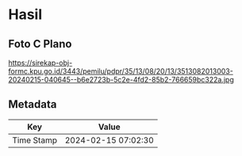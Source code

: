 # Hasil

## Foto C Plano

https://sirekap-obj-formc.kpu.go.id/3443/pemilu/pdpr/35/13/08/20/13/3513082013003-20240215-040645--b6e2723b-5c2e-4fd2-85b2-766659bc322a.jpg


## Metadata

| Key        | Value               |
| ---------- | ------------------- |
| Time Stamp | 2024-02-15 07:02:30 |



